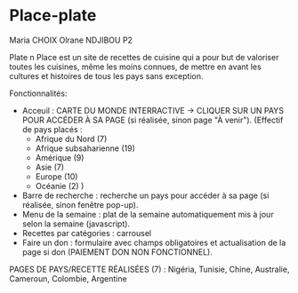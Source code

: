 # Place-plate

Maria CHOIX
Olrane NDJIBOU
P2

Plate n Place est un site de recettes de cuisine qui a pour but de valoriser toutes les cuisines, même les moins connues,
de mettre en avant les cultures et histoires de tous les pays sans exception.

Fonctionnalités:
- Acceuil : CARTE DU MONDE INTERRACTIVE -> CLIQUER SUR UN PAYS POUR ACCÉDER À SA PAGE (si réalisée, sinon page "À venir").
  (Effectif de pays placés :
  - Afrique du Nord (7)
  - Afrique subsaharienne (19)
  - Amérique (9)
  - Asie (7)
  - Europe (10)
  - Océanie (2)
    )
- Barre de recherche : recherche un pays pour accéder à sa page (si réalisée, sinon fenêtre pop-up).
- Menu de la semaine : plat de la semaine automatiquement mis à jour selon la semaine (javascript).
- Recettes par catégories : carrousel
- Faire un don : formulaire avec champs obligatoires et actualisation de la page si don (PAIEMENT DON NON FONCTIONNEL).




PAGES DE PAYS/RECETTE RÉALISÉES (7) : Nigéria, Tunisie, Chine, Australie, Cameroun, Colombie, Argentine
